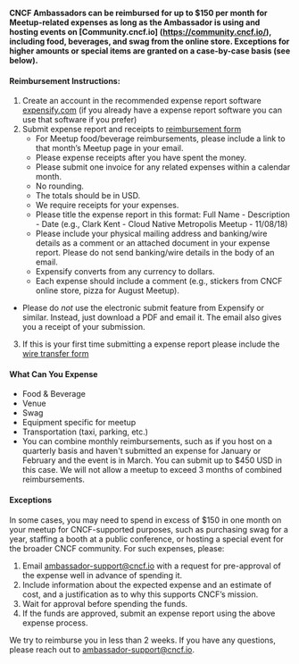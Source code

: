 **CNCF Ambassadors can be reimbursed for up to $150 per month for Meetup-related expenses as long as the Ambassador is using and hosting events on [Community.cncf.io] (https://community.cncf.io/), including food, beverages, and swag from the online store. Exceptions for higher amounts or special items are granted on a case-by-case basis (see below).**

#### Reimbursement Instructions:
1.	Create an account in the recommended expense report software [expensify.com](expensify.com) (if you already have a expense report software you can use that software if you prefer)
2.	Submit expense report and receipts to [reimbursement form](https://form.asana.com/?k=n4WC5WBfigsFjhrTpxutUw&d=9283783873717)
	-	For Meetup food/beverage reimbursements, please include a link to that month’s Meetup page in your email.
 	-	Please expense receipts after you have spent the money.
 	-	Please submit one invoice for any related expenses within a calendar month.
	-	No rounding.
	-	The totals should be in USD.
	-	We require receipts for your expenses.
	-	Please title the expense report in this format: Full Name - Description - Date (e.g., Clark Kent - Cloud Native Metropolis Meetup - 11/08/18)
	-	Please include your physical mailing address and banking/wire details as a comment or an attached document in your expense report. Please do not send banking/wire details in the body of an email.
	-	Expensify converts from any currency to dollars.
	-	Each expense should include a comment (e.g., stickers from CNCF online store, pizza for August Meetup).
-	Please do *not* use the electronic submit feature from Expensify or similar. Instead, just download a PDF and email it. The email also gives you a receipt of your submission.
3.	If this is your first time submitting a expense report please include the [wire transfer form](https://drive.google.com/file/d/10ynF4lYoEdGEj7y2_tvsVQeGsSZjN_pZ/view?usp=sharing)

#### **What Can You Expense**
-	Food & Beverage
-	Venue
-	Swag
-	Equipment specific for meetup
-	Transportation (taxi, parking, etc.)
-	You can combine monthly reimbursements, such as if you host on a quarterly basis and haven't submitted an expense for January or February and the event is in March. You can submit up to $450 USD in this case. We will not allow a meetup to exceed 3 months of combined reimbursements.

#### **Exceptions**

In some cases, you may need to spend in excess of $150 in one month on your meetup for CNCF-supported purposes, such as purchasing swag for a year, staffing a booth at a public conference, or hosting a special event for the broader CNCF community. For such expenses, please:

1.	Email ambassador-support@cncf.io with a request for pre-approval of the expense well in advance of spending it.
2.	Include information about the expected expense and an estimate of cost, and a justification as to why this supports CNCF’s mission.
3.	Wait for approval before spending the funds.
4.	If the funds are approved, submit an expense report using the above expense process.



We try to reimburse you in less than 2 weeks. If you have any questions, please reach out to ambassador-support@cncf.io.
